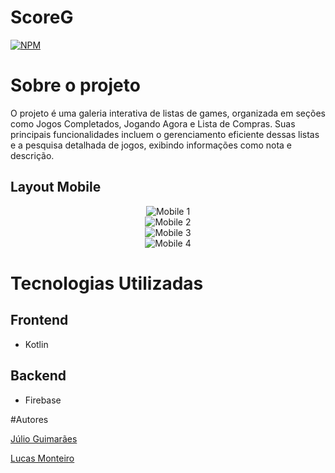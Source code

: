 # ScoreG

[![NPM](https://img.shields.io/npm/l/react)](https://github.com/ocesar9/ScoreG/blob/main/LICENSE) 


# Sobre o projeto

O projeto é uma galeria interativa de listas de games, organizada em seções como Jogos Completados, Jogando Agora e Lista de Compras. Suas principais funcionalidades incluem o gerenciamento eficiente dessas listas e a pesquisa detalhada de jogos, exibindo informações como nota e descrição.

## Layout Mobile

<div align="center">
  <img src="https://github.com/ocesar9/ScoreG/blob/main/images/mobile-1.png" alt="Mobile 1">
</div>

<div align="center">
  <img src="https://github.com/ocesar9/ScoreG/blob/main/images/mobile-2.png" alt="Mobile 2">
</div>

<div align="center">
  <img src="https://github.com/ocesar9/ScoreG/blob/main/images/mobile-3.png" alt="Mobile 3">
</div>

<div align="center">
  <img src="https://github.com/ocesar9/ScoreG/blob/main/images/mobile-4.png" alt="Mobile 4">
</div>



# Tecnologias Utilizadas

## Frontend
 - Kotlin

## Backend 
 - Firebase

#Autores 

[Júlio Guimarães](https://github.com/ocesar9)

[Lucas Monteiro](https://github.com/LucasMonteiro10)